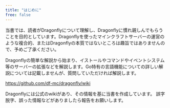 ```yaml
---
title: "はじめに"
free: false
---
```


当書では、読者がDragonflyについて理解し、Dragonflyに慣れ親しんでもらうことを目的としています。Dragonflyを使ったマインクラフトサーバーの運営のような複合的、またはDragonflyの本質ではないところは趣旨ではありませんので、予めご了承ください。

Dragonflyの簡単な解説から始まり、イストールやコマンドやイベントシステム等のサーバーの拡張などを解説します。Go特有の言語機能についての詳しい解説については記載しませんが、質問していただければ解説します。

https://github.com/df-mc/dragonfly/wiki

Dragonflyには公式のwikiがあり、その情報を基に当書を作成しています。
誤字脱字、誤った情報などがありましたら報告をお願いします。